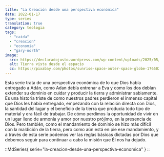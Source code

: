 ```yaml
---
title: "La Creación desde una perspectiva económica"
date: 2022-01-17
type: series
translation: true
category: teologia
tags:
  - "caida"
  - "creacion"
  - "economia"
  - "gary-north"
image:
  src: https://declaradojusto.wordpress.com/wp-content/uploads/2025/05/sunrise.jpg
  alt: Tierra vista desde el espacio
  cc: https://pixabay.com/photos/sunrise-space-outer-space-globe-1765027/
---
```


Esta serie trata de una perspectiva económica de lo que Dios había entregado a Adán, como Adan debía entrenar a Eva y como los dos debían extender su dominio en cuidar y producir la tierra y administrar sabiamente. Es una historia triste de como nuestros padres perdieron el inmenso capital que Dios les había entregado, empezando con la relación directa con Dios, la santidad del lugar y el beneficio de la tierra que producía todo tipo de material y era fácil de trabajar. De cómo perdimos la oportunidad de vivir en un lugar lleno de armonía y amor por nuestro prójimo, en la presencia de Dios. Pero también, como el mandamiento de dominio se hizo más difícil con la maldición de la tierra, pero como aún está en pie ese mandamiento, y a través de esta serie podemos ver las reglas básicas dictadas por Dios que debemos seguir para continuar a cabo la misión que Él nos ha dejado.

::MdSeries{ serie="la-creacion-desde-una-perspectiva-economica" }
::

